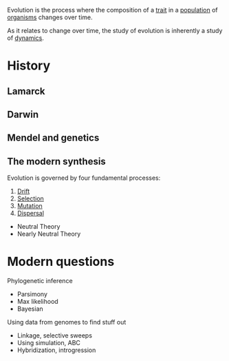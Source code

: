 
Evolution is the process where the composition of a [trait](./trait.md) in a [population](population.md) of [organisms](organism.md) changes over time.

As it relates to change over time, the study of evolution is inherently a study of 
[dynamics](dynamics.md).


# History

## Lamarck

## Darwin




## Mendel and genetics

## The modern synthesis 

Evolution is governed by four fundamental processes:

1. [Drift](./drift.md)
2. [Selection](selection.md)
3. [Mutation](mutation.md)
4. [Dispersal](dispersal.md)

- Neutral Theory 
- Nearly Neutral Theory 


# Modern questions

Phylogenetic inference
- Parsimony
- Max likelihood
- Bayesian

Using data from genomes to find stuff out
- Linkage, selective sweeps
- Using simulation, ABC
- Hybridization, introgression

